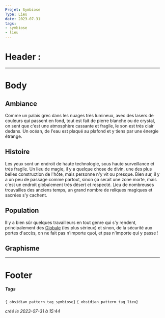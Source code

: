 ```yaml
---
Projet: Symbiose
Type: Lieu
date: 2023-07-31
tags:
- symbiose
- lieu
---
```

   
# Header :   
   
   
-------------------------------------------------------------------------------   
# Body   
   
## Ambiance   
   
Comme un palais grec dans les nuages très lumineux, avec des lasers de couleurs qui passent en fond, tout est fait de pierre blanche ou de crystal, on sent que c'est une atmosphère cassante et fragile, le son est très clair dedans. Un océan, de l'eau est plaqué au plafond et y tiens par une énergie étrange.   
   
## Histoire   
   
Les yeux sont un endroit de haute technologie, sous haute surveillance et très fragile. Un lieu de magie, il y a quelque chose de divin, une des plus belles construction de l'hôte, mais personne n'y vit ou presque. Bien sur, il y a un peu de passage comme partout, sinon ça serait une zone morte, mais c'est un endroit globalement très désert et respecté. Lieu de nombreuses trouvailles des anciens temps, un grand nombre de reliques magiques et sacrées s'y cachent.   
   
## Population   
   
Il y a bien sûr quelques travailleurs en tout genre qui s'y rendent, principalement des [Globule](../../../../../Cr%C3%A9ations/Symbiose/GameDesign/Sc%C3%A9nario/Personnages/Globule.md) (les plus sérieux) et sinon, de la sécurité aux portes d'accès, on ne fait pas n'importe quoi, et pas n'importe qui y passe !   
   
## Graphisme   
   
   
---------------------------------------------------------------------------   
# Footer   
   
##### Tags   
`{_obsidian_pattern_tag_symbiose}` `{_obsidian_pattern_tag_lieu}`   
   
*créé le 2023-07-31 à 15:44*